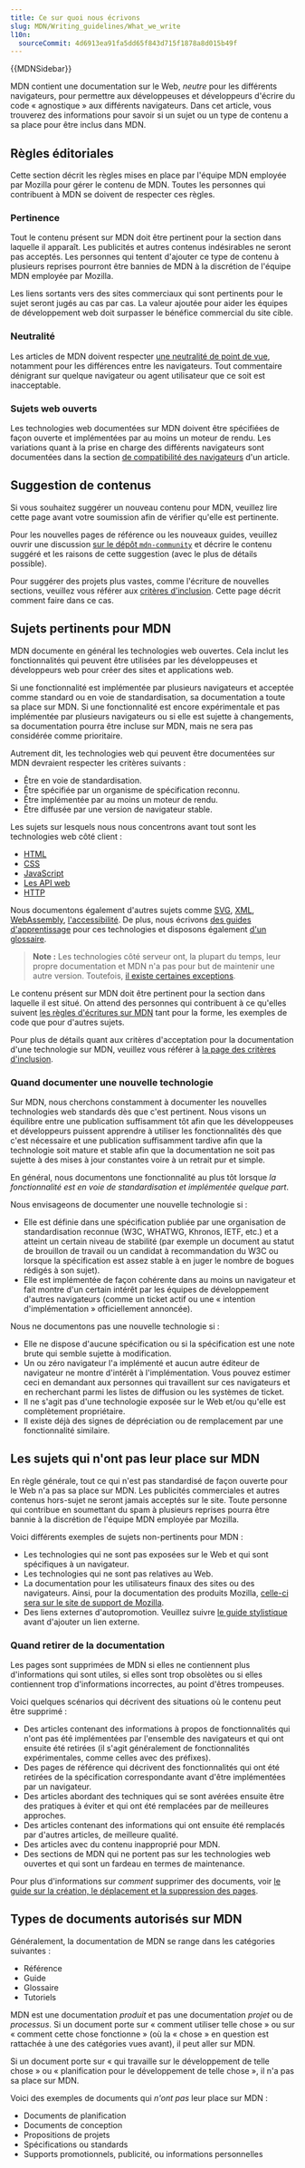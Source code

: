 ```yaml
---
title: Ce sur quoi nous écrivons
slug: MDN/Writing_guidelines/What_we_write
l10n:
  sourceCommit: 4d6913ea91fa5dd65f843d715f1878a8d015b49f
---
```


{{MDNSidebar}}

MDN contient une documentation sur le Web, _neutre_ pour les différents navigateurs, pour permettre aux développeuses et développeurs d'écrire du code «&nbsp;agnostique&nbsp;» aux différents navigateurs. Dans cet article, vous trouverez des informations pour savoir si un sujet ou un type de contenu a sa place pour être inclus dans MDN.

## Règles éditoriales

Cette section décrit les règles mises en place par l'équipe MDN employée par Mozilla pour gérer le contenu de MDN. Toutes les personnes qui contribuent à MDN se doivent de respecter ces règles.

### Pertinence

Tout le contenu présent sur MDN doit être pertinent pour la section dans laquelle il apparaît. Les publicités et autres contenus indésirables ne seront pas acceptés. Les personnes qui tentent d'ajouter ce type de contenu à plusieurs reprises pourront être bannies de MDN à la discrétion de l'équipe MDN employée par Mozilla.

Les liens sortants vers des sites commerciaux qui sont pertinents pour le sujet seront jugés au cas par cas. La valeur ajoutée pour aider les équipes de développement web doit surpasser le bénéfice commercial du site cible.

### Neutralité

Les articles de MDN doivent respecter [une neutralité de point de vue](https://fr.wikipedia.org/wiki/Wikipédia:Neutralité_de_point_de_vue), notamment pour les différences entre les navigateurs. Tout commentaire dénigrant sur quelque navigateur ou agent utilisateur que ce soit est inacceptable.

### Sujets web ouverts

Les technologies web documentées sur MDN doivent être spécifiées de façon ouverte et implémentées par au moins un moteur de rendu. Les variations quant à la prise en charge des différents navigateurs sont documentées dans la section [de compatibilité des navigateurs](/fr/docs/MDN/Writing_guidelines/Page_structures/Compatibility_tables) d'un article.

## Suggestion de contenus

Si vous souhaitez suggérer un nouveau contenu pour MDN, veuillez lire cette page avant votre soumission afin de vérifier qu'elle est pertinente.

Pour les nouvelles pages de référence ou les nouveaux guides, veuillez ouvrir une discussion [sur le dépôt `mdn-community`](https://github.com/mdn/mdn-community/discussions/categories/content-suggestions) et décrire le contenu suggéré et les raisons de cette suggestion (avec le plus de détails possible).

Pour suggérer des projets plus vastes, comme l'écriture de nouvelles sections, veuillez vous référer aux [critères d'inclusion](/fr/docs/MDN/Writing_guidelines/What_we_write/Criteria_for_inclusion). Cette page décrit comment faire dans ce cas.

## Sujets pertinents pour MDN

MDN documente en général les technologies web ouvertes. Cela inclut les fonctionnalités qui peuvent être utilisées par les développeuses et développeurs web pour créer des sites et applications web.

Si une fonctionnalité est implémentée par plusieurs navigateurs et acceptée comme standard ou en voie de standardisation, sa documentation a toute sa place sur MDN. Si une fonctionnalité est encore expérimentale et pas implémentée par plusieurs navigateurs ou si elle est sujette à changements, sa documentation pourra être incluse sur MDN, mais ne sera pas considérée comme prioritaire.

Autrement dit, les technologies web qui peuvent être documentées sur MDN devraient respecter les critères suivants&nbsp;:

- Être en voie de standardisation.
- Être spécifiée par un organisme de spécification reconnu.
- Être implémentée par au moins un moteur de rendu.
- Être diffusée par une version de navigateur stable.

Les sujets sur lesquels nous nous concentrons avant tout sont les technologies web côté client&nbsp;:

- [HTML](/fr/docs/Web/HTML)
- [CSS](/fr/docs/Web/CSS)
- [JavaScript](/fr/docs/Web/JavaScript)
- [Les API web](/fr/docs/Web/API)
- [HTTP](/fr/docs/Web/HTTP)

Nous documentons également d'autres sujets comme [SVG](/fr/docs/Web/SVG), [XML](/fr/docs/Web/XML), [WebAssembly](/fr/docs/WebAssembly), [l'accessibilité](/fr/docs/Learn/Accessibility). De plus, nous écrivons [des guides d'apprentissage](/fr/docs/Learn) pour ces technologies et disposons également [d'un glossaire](/fr/docs/Glossary).

> **Note :** Les technologies côté serveur ont, la plupart du temps, leur propre documentation et MDN n'a pas pour but de maintenir une autre version. Toutefois, [il existe certaines exceptions](/fr/docs/Learn/Server-side).

Le contenu présent sur MDN doit être pertinent pour la section dans laquelle il est situé. On attend des personnes qui contribuent à ce qu'elles suivent [les règles d'écritures sur MDN](/fr/docs/MDN/Writing_guidelines) tant pour la forme, les exemples de code que pour d'autres sujets.

Pour plus de détails quant aux critères d'acceptation pour la documentation d'une technologie sur MDN, veuillez vous référer à [la page des critères d'inclusion](/fr/docs/MDN/Writing_guidelines/What_we_write/Criteria_for_inclusion).

### Quand documenter une nouvelle technologie

Sur MDN, nous cherchons constamment à documenter les nouvelles technologies web standards dès que c'est pertinent. Nous visons un équilibre entre une publication suffisamment tôt afin que les développeuses et développeurs puissent apprendre à utiliser les fonctionnalités dès que c'est nécessaire et une publication suffisamment tardive afin que la technologie soit mature et stable afin que la documentation ne soit pas sujette à des mises à jour constantes voire à un retrait pur et simple.

En général, nous documentons une fonctionnalité au plus tôt lorsque _la fonctionnalité est en voie de standardisation et implémentée quelque part_.

Nous envisageons de documenter une nouvelle technologie si&nbsp;:

- Elle est définie dans une spécification publiée par une organisation de standardisation reconnue (W3C, WHATWG, Khronos, IETF, etc.) et a atteint un certain niveau de stabilité (par exemple un document au statut de brouillon de travail ou un candidat à recommandation du W3C ou lorsque la spécification est assez stable à en juger le nombre de bogues rédigés à son sujet).
- Elle est implémentée de façon cohérente dans au moins un navigateur et fait montre d'un certain intérêt par les équipes de développement d'autres navigateurs (comme un ticket actif ou une «&nbsp;intention d'implémentation&nbsp;» officiellement annoncée).

Nous ne documentons pas une nouvelle technologie si&nbsp;:

- Elle ne dispose d'aucune spécification ou si la spécification est une note brute qui semble sujette à modification.
- Un ou zéro navigateur l'a implémenté et aucun autre éditeur de navigateur ne montre d'intérêt à l'implémentation. Vous pouvez estimer ceci en demandant aux personnes qui travaillent sur ces navigateurs et en recherchant parmi les listes de diffusion ou les systèmes de ticket.
- Il ne s'agit pas d'une technologie exposée sur le Web et/ou qu'elle est complètement propriétaire.
- Il existe déjà des signes de dépréciation ou de remplacement par une fonctionnalité similaire.

## Les sujets qui n'ont pas leur place sur MDN

En règle générale, tout ce qui n'est pas standardisé de façon ouverte pour le Web n'a pas sa place sur MDN. Les publicités commerciales et autres contenus hors-sujet ne seront jamais acceptés sur le site. Toute personne qui contribue en soumettant du spam à plusieurs reprises pourra être bannie à la discrétion de l'équipe MDN employée par Mozilla.

Voici différents exemples de sujets non-pertinents pour MDN&nbsp;:

- Les technologies qui ne sont pas exposées sur le Web et qui sont spécifiques à un navigateur.
- Les technologies qui ne sont pas relatives au Web.
- La documentation pour les utilisateurs finaux des sites ou des navigateurs. Ainsi, pour la documentation des produits Mozilla, [celle-ci sera sur le site de support de Mozilla](https://support.mozilla.org).
- Des liens externes d'autopromotion. Veuillez suivre [le guide stylistique](/fr/docs/MDN/Writing_guidelines/Writing_style_guide#liens_externes) avant d'ajouter un lien externe.

### Quand retirer de la documentation

Les pages sont supprimées de MDN si elles ne contiennent plus d'informations qui sont utiles, si elles sont trop obsolètes ou si elles contiennent trop d'informations incorrectes, au point d'êtres trompeuses.

Voici quelques scénarios qui décrivent des situations où le contenu peut être supprimé&nbsp;:

- Des articles contenant des informations à propos de fonctionnalités qui n'ont pas été implémentées par l'ensemble des navigateurs et qui ont ensuite été retirées (il s'agit généralement de fonctionnalités expérimentales, comme celles avec des préfixes).
- Des pages de référence qui décrivent des fonctionnalités qui ont été retirées de la spécification correspondante avant d'être implémentées par un navigateur.
- Des articles abordant des techniques qui se sont avérées ensuite être des pratiques à éviter et qui ont été remplacées par de meilleures approches.
- Des articles contenant des informations qui ont ensuite été remplacés par d'autres articles, de meilleure qualité.
- Des articles avec du contenu inapproprié pour MDN.
- Des sections de MDN qui ne portent pas sur les technologies web ouvertes et qui sont un fardeau en termes de maintenance.

Pour plus d'informations sur _comment_ supprimer des documents, voir [le guide sur la création, le déplacement et la suppression des pages](/fr/docs/MDN/Writing_guidelines/Creating_moving_deleting).

## Types de documents autorisés sur MDN

Généralement, la documentation de MDN se range dans les catégories suivantes&nbsp;:

- Référence
- Guide
- Glossaire
- Tutoriels

MDN est une documentation _produit_ et pas une documentation _projet_ ou de _processus_. Si un document porte sur «&nbsp;comment utiliser telle chose&nbsp;» ou sur «&nbsp;comment cette chose fonctionne&nbsp;» (où la «&nbsp;chose&nbsp;» en question est rattachée à une des catégories vues avant), il peut aller sur MDN.

Si un document porte sur «&nbsp;qui travaille sur le développement de telle chose&nbsp;» ou «&nbsp;planification pour le développement de telle chose&nbsp;», il n'a pas sa place sur MDN.

Voici des exemples de documents qui _n'ont pas_ leur place sur MDN&nbsp;:

- Documents de planification
- Documents de conception
- Propositions de projets
- Spécifications ou standards
- Supports promotionnels, publicité, ou informations personnelles
